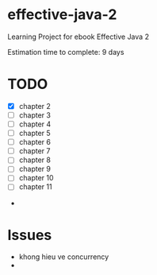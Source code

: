 # effective-java-2
Learning Project for ebook Effective Java 2

Estimation time to complete: 9 days

# TODO
- [x] chapter 2
- [ ] chapter 3
- [ ] chapter 4
- [ ] chapter 5
- [ ] chapter 6
- [ ] chapter 7
- [ ] chapter 8
- [ ] chapter 9
- [ ] chapter 10
- [ ] chapter 11
- 
# Issues
* khong hieu ve concurrency
* 
